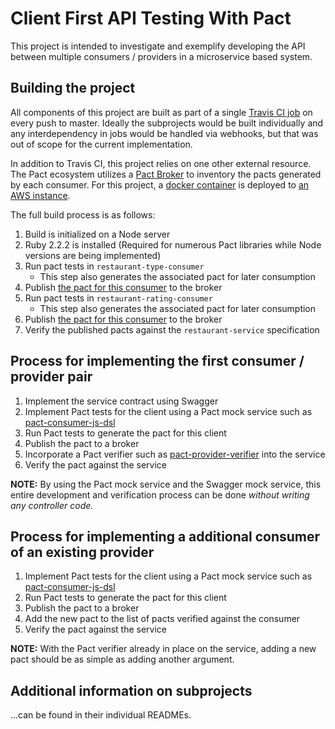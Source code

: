 # Client First API Testing With Pact

This project is intended to investigate and exemplify developing the API between multiple consumers / providers in a microservice based system.

## Building the project

All components of this project are built as part of a single [Travis CI job](https://travis-ci.org/thompsnm/Client_First_API_Testing_With_Pact) on every push to master. Ideally the subprojects would be built individually and any interdependency in jobs would be handled via webhooks, but that was out of scope for the current implementation.

In addition to Travis CI, this project relies on one other external resource. The Pact ecosystem utilizes a [Pact Broker](https://github.com/bethesque/pact_broker) to inventory the pacts generated by each consumer. For this project, a [docker container](https://github.com/DiUS/pact_broker-docker) is deployed to [an AWS instance](http://pactbroker-1.8de890fb.cont.dockerapp.io/ui/relationships).

The full build process is as follows:

1. Build is initialized on a Node server
2. Ruby 2.2.2 is installed (Required for numerous Pact libraries while Node versions are being implemented)
3. Run pact tests in `restaurant-type-consumer`
    - This step also generates the associated pact for later consumption
4. Publish [the pact for this consumer](http://pactbroker-1.8de890fb.cont.dockerapp.io/pacts/provider/Restaurant%20Service/consumer/Restaurant%20Type%20Consumer/latest) to the broker
5. Run pact tests in `restaurant-rating-consumer`
    - This step also generates the associated pact for later consumption
6. Publish [the pact for this consumer](http://pactbroker-1.8de890fb.cont.dockerapp.io/pacts/provider/Restaurant%20Service/consumer/Restaurant%20Rating%20Consumer/latest) to the broker
7. Verify the published pacts against the `restaurant-service` specification

## Process for implementing the first consumer / provider pair

1. Implement the service contract using Swagger
2. Implement Pact tests for the client using a Pact mock service such as [pact-consumer-js-dsl](https://github.com/DiUS/pact-consumer-js-dsl)
3. Run Pact tests to generate the pact for this client
4. Publish the pact to a broker
5. Incorporate a Pact verifier such as [pact-provider-verifier](https://github.com/pact-foundation/pact-provider-verifier) into the service
6. Verify the pact against the service

**NOTE:** By using the Pact mock service and the Swagger mock service, this entire development and verification process can be done _without writing any controller code._

## Process for implementing a additional consumer of an existing provider

1. Implement Pact tests for the client using a Pact mock service such as [pact-consumer-js-dsl](https://github.com/DiUS/pact-consumer-js-dsl)
2. Run Pact tests to generate the pact for this client
3. Publish the pact to a broker
4. Add the new pact to the list of pacts verified against the consumer
5. Verify the pact against the service

**NOTE:** With the Pact verifier already in place on the service, adding a new pact should be as simple as adding another argument.

## Additional information on subprojects

...can be found in their individual READMEs.
